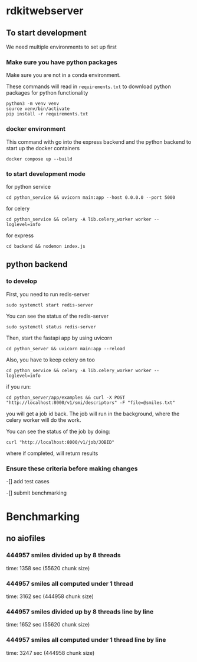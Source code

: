 # rdkitwebserver


## To start development

We need multiple environments to set up first

### Make sure you have python packages

Make sure you are not in a conda environment.


These commands will read in `requirements.txt` to download python packages 
for python functionality
```
python3 -m venv venv
source venv/bin/activate
pip install -r requirements.txt
```

### docker environment

This command with go into the express backend and the
python backend to start up the docker containers
```
docker compose up --build
```

### to start development mode
for python service
``` 
cd python_service && uvicorn main:app --host 0.0.0.0 --port 5000 
```

for celery
```
cd python_service && celery -A lib.celery_worker worker --loglevel=info
```

for express
``` 
cd backend && nodemon index.js
```



## python backend
### to develop
First, you need to run redis-server
```
sudo systemctl start redis-server
```

You can see the status of the redis-server
```
sudo systemctl status redis-server
```

Then, start the fastapi app by using uvicorn
```
cd python_server && uvicorn main:app --reload
```

Also, you have to keep celery on too
```
cd python_service && celery -A lib.celery_worker worker --loglevel=info
```

if you run:

```
cd python_server/app/examples && curl -X POST "http://localhost:8000/v1/smi/descriptors" -F "file=@smiles.txt"
```

you will get a job id back. The job will run in the background, where
the celery worker will do the work. 

You can see the status of the job by doing:

```
curl "http://localhost:8000/v1/job/JOBID"
```

where if completed, will return results

### Ensure these criteria before making changes
-[] add test cases

-[] submit benchmarking



# Benchmarking
## no aiofiles
### 444957 smiles divided up by 8 threads
time: 1358 sec (55620 chunk size)
### 444957 smiles all computed under 1 thread
time: 3162 sec (444958 chunk size) 

### 444957 smiles divided up by 8 threads line by line
time: 1652 sec (55620 chunk size)
### 444957 smiles all computed under 1 thread line by line
time: 3247 sec (444958 chunk size) 
